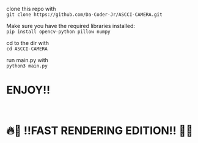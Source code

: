 clone this repo with </br>`git clone https://github.com/Da-Coder-Jr/ASCCI-CAMERA.git`</br>



Make sure you have the required libraries installed:
</br>`pip install opencv-python pillow numpy`</br>

 cd to the dir with </br>`cd ASCCI-CAMERA`</br>

run main.py with </br>`python3 main.py`</br>


# ENJOY!!

# __**</br>🔥🚀 !!FAST RENDERING EDITION!! 🚀🔥</br>**__
